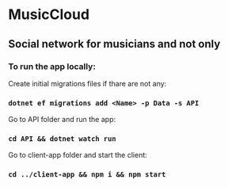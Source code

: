 # MusicCloud

## Social network for musicians and not only

### To run the app locally:

Create initial migrations files if thare are not any:

### `dotnet ef migrations add <Name> -p Data -s API`

Go to API folder and run the app:

### `cd API && dotnet watch run`

Go to client-app folder and start the client:

### `cd ../client-app && npm i && npm start`